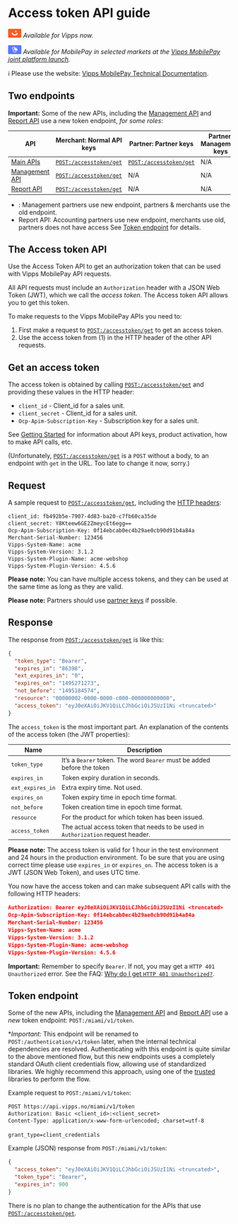 <!-- START_METADATA
---
sidebar_label: API guide
sidebar_position: 1
hide_table_of_contents: true
description: Use the Access Token API to get an authorization token that can be used with Vipps MobilePay API requests.
pagination_next: null
pagination_prev: null
---
END_METADATA -->

# Access token API guide

![Vipps](./images/vipps.png) *Available for Vipps now.*

![MobilePay](./images/mp.png) *Available for MobilePay in selected markets at the [Vipps MobilePay joint platform launch](https://www.vippsmobilepay.com/about).*

<!-- START_COMMENT -->
ℹ️ Please use the website:
[Vipps MobilePay Technical Documentation](https://developer.vippsmobilepay.com/docs/APIs/access-token-api/).
<!-- END_COMMENT -->

## Two endpoints

**Important:** Some of the new APIs, including the
[Management API](https://developer.vippsmobilepay.com/docs/APIs/management-api/)
and
[Report API](https://developer.vippsmobilepay.com/docs/APIs/report-api/)
use a new token endpoint, _for some roles_:

| API                       | Merchant: Normal API keys     | Partner: Partner keys     | Partner: Management keys     | Partner: Accounting keys |
| ------------------------- | ------------- | ------------------------- | ---------------------------- | ------------------------ |
| [Main APIs](https://developer.vippsmobilepay.com/docs/APIs/#main-apis) |  [`POST:/accesstoken/get`](https://developer.vippsmobilepay.com/api/access-token#tag/Authorization-Service/operation/fetchAuthorizationTokenUsingPost) | [`POST:/accesstoken/get`](https://developer.vippsmobilepay.com/api/access-token#tag/Authorization-Service/operation/fetchAuthorizationTokenUsingPost)  | N/A | N/A |
| [Management API](https://developer.vippsmobilepay.com/docs/APIs/management-api/)  |[`POST:/accesstoken/get`](https://developer.vippsmobilepay.com/api/access-token#tag/Authorization-Service/operation/fetchAuthorizationTokenUsingPost)  | N/A | N/A | `POST:/miami/v1/token` |
| [Report API](https://developer.vippsmobilepay.com/docs/APIs/report-api/) |[`POST:/accesstoken/get`](https://developer.vippsmobilepay.com/api/access-token#tag/Authorization-Service/operation/fetchAuthorizationTokenUsingPost)  | N/A | N/A | `POST:/miami/v1/token` |

* : Management partners use new endpoint, partners & merchants use the old endpoint.
* Report API: Accounting partners use new endpoint, merchants use old, partners does not have access
See
[Token endpoint](#token-endpoint) for details.

## The Access token API

Use the Access Token API to get an authorization token that can be used with Vipps MobilePay API requests.

All API requests must include an `Authorization` header with
a JSON Web Token (JWT), which we call the *access token*.
The Access token API allows you to get this token.

To make requests to the Vipps MobilePay APIs you need to:

1. First make a request to
   [`POST:/accesstoken/get`](https://developer.vippsmobilepay.com/api/access-token#tag/Authorization-Service/operation/fetchAuthorizationTokenUsingPost)
   to get an access token.
2. Use the access token from (1) in the HTTP header of the other API requests.

## Get an access token

The access token is obtained by calling
[`POST:/accesstoken/get`](https://developer.vippsmobilepay.com/api/access-token#tag/Authorization-Service/operation/fetchAuthorizationTokenUsingPost)
and providing these values in the HTTP header:

* `client_id` - Client_id for a sales unit.
* `client_secret` - Client_id for a sales unit.
* `Ocp-Apim-Subscription-Key` - Subscription key for a sales unit.

See
[Getting Started](https://developer.vippsmobilepay.com/docs/getting-started)
for information about API keys, product activation, how to make API calls, etc.

(Unfortunately,
[`POST:/accesstoken/get`](https://developer.vippsmobilepay.com/api/access-token#tag/Authorization-Service/operation/fetchAuthorizationTokenUsingPost)
is a `POST` without a body, to an endpoint with
`get` in the URL. Too late to change it now, sorry.)

## Request

A sample request to
[`POST:/accesstoken/get`](https://developer.vippsmobilepay.com/api/access-token#tag/Authorization-Service/operation/fetchAuthorizationTokenUsingPost),
including the
[HTTP headers](https://developer.vippsmobilepay.com/docs/knowledge-base/http-headers):

```http
client_id: fb492b5e-7907-4d83-ba20-c7fb60ca35de
client_secret: Y8Kteew6GE2ZmeycEt6egg==
Ocp-Apim-Subscription-Key: 0f14ebcab0ec4b29ae0cb90d91b4a84a
Merchant-Serial-Number: 123456
Vipps-System-Name: acme
Vipps-System-Version: 3.1.2
Vipps-System-Plugin-Name: acme-webshop
Vipps-System-Plugin-Version: 4.5.6
```

**Please note:** You can have multiple access tokens, and they can be used at the
same time as long as they are valid.

**Please note:** Partners should use
[partner keys](https://developer.vippsmobilepay.com/docs/partner/partner-keys)
if possible.

## Response

The response from
[`POST:/accesstoken/get`](https://developer.vippsmobilepay.com/api/access-token#tag/Authorization-Service/operation/fetchAuthorizationTokenUsingPost)
is like this:

```json
{
  "token_type": "Bearer",
  "expires_in": "86398",
  "ext_expires_in": "0",
  "expires_on": "1495271273",
  "not_before": "1495184574",
  "resource": "00000002-0000-0000-c000-000000000000",
  "access_token": "eyJ0eXAiOiJKV1QiLCJhbGciOiJSUzI1Ni <truncated>"
}
```

The `access_token` is the most important part.
An explanation of the contents of the access token (the JWT properties):

| Name             | Description                                                                      |
|------------------|----------------------------------------------------------------------------------|
| `token_type`     | It’s a `Bearer` token. The word `Bearer` must be added before the token          |
| `expires_in`     | Token expiry duration in seconds.                                                |
| `ext_expires_in` | Extra expiry time. Not used.                                                     |
| `expires_on`     | Token expiry time in epoch time format.                                          |
| `not_before`     | Token creation time in epoch time format.                                        |
| `resource`       | For the product for which token has been issued.                                 |
| `access_token`   | The actual access token that needs to be used in `Authorization` request header. |

**Please note:** The access token is valid for 1 hour in the test environment
and 24 hours in the production environment. To be sure that you are using
correct time please use `expires_in` or `expires_on`.
The access token is a JWT (JSON Web Token), and uses UTC time.

You now have the access token and can make subsequent API calls with the following HTTP headers:

```json
Authorization: Bearer eyJ0eXAiOiJKV1QiLCJhbGciOiJSUzI1Ni <truncated>
Ocp-Apim-Subscription-Key: 0f14ebcab0ec4b29ae0cb90d91b4a84a
Merchant-Serial-Number: 123456
Vipps-System-Name: acme
Vipps-System-Version: 3.1.2
Vipps-System-Plugin-Name: acme-webshop
Vipps-System-Plugin-Version: 4.5.6
```

**Important:** Remember to specify `Bearer`. If not, you may get a
`HTTP 401 Unauthorized` error. See the FAQ:
[Why do I get `HTTP 401 Unauthorized?`](https://developer.vippsmobilepay.com/docs/knowledge-base/errors#why-do-i-get-http-401-unauthorized).

## Token endpoint




Some of the new APIs, including the
[Management API](https://developer.vippsmobilepay.com/docs/APIs/management-api/)
and
[Report API](https://developer.vippsmobilepay.com/docs/APIs/report-api/)
use a _new_ token endpoint:
`POST:/miami/v1/token`.

**Important:* This endpoint will be renamed to
`POST:/authentication/v1/token`
later, when the internal technical dependencies are resolved.
Authenticating with this endpoint is quite similar to the above mentioned flow, but this new endpoints uses a completely standard OAuth client credentials flow, allowing use of standardized libraries. We highly recommend this approach, using one of the [trusted](https://oauth.net/code/) libraries to perform the flow.

Example request to `POST:/miami/v1/token`:

```http
POST https://api.vipps.no/miami/v1/token
Authorization: Basic <client_id>:<client_secret>
Content-Type: application/x-www-form-urlencoded; charset=utf-8

grant_type=client_credentials
```

Example (JSON) response from `POST:/miami/v1/token`:

```json
{
  "access_token": "eyJ0eXAiOiJKV1QiLCJhbGciOiJSUzI1Ni <truncated>",
  "token_type": "Bearer",
  "expires_in": 900
}

```

There is no plan to change the authentication for the APIs that use
[`POST:/accesstoken/get`](https://developer.vippsmobilepay.com/api/access-token#tag/Authorization-Service/operation/fetchAuthorizationTokenUsingPost).
